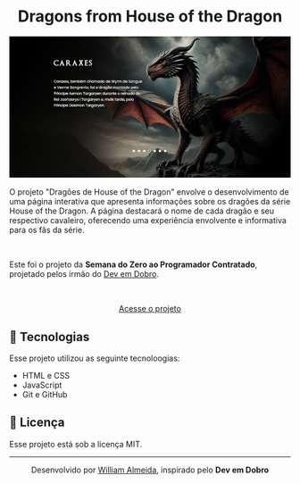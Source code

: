  # 

<h1 align="center"> Dragons from House of the Dragon </h1>

<p align="center">
   <img src="./src/images/imagem-preview.jpg">
</p>

O projeto "Dragões de House of the Dragon" envolve o desenvolvimento de uma página interativa que apresenta informações sobre os dragões da série House of the Dragon. A página destacará o nome de cada dragão e seu respectivo cavaleiro, oferecendo uma experiência envolvente e informativa para os fãs da série.

<br>

Este foi o projeto da <strong>Semana do Zero ao Programador Contratado</strong>, projetado pelos irmão do <a href="https://www.instagram.com/devemdobro/">Dev em Dobro</a>.

<br>

<p align="center"><a href="https://willalmeid.github.io/dragons-house-of-the-dragon/">Acesse o projeto</a></p>


## 🤖 Tecnologias

Esse projeto utilizou as seguinte tecnoloogias:
 - HTML e CSS
 - JavaScript
 - Git e GitHub

## 📃 Licença

Esse projeto está sob a licença MIT.

---

<p align="center">Desenvolvido por <a href="https://www.linkedin.com/in/william-almeida-74ab22302/">William Almeida</a>, inspirado pelo <strong>Dev em Dobro</strong></p>
